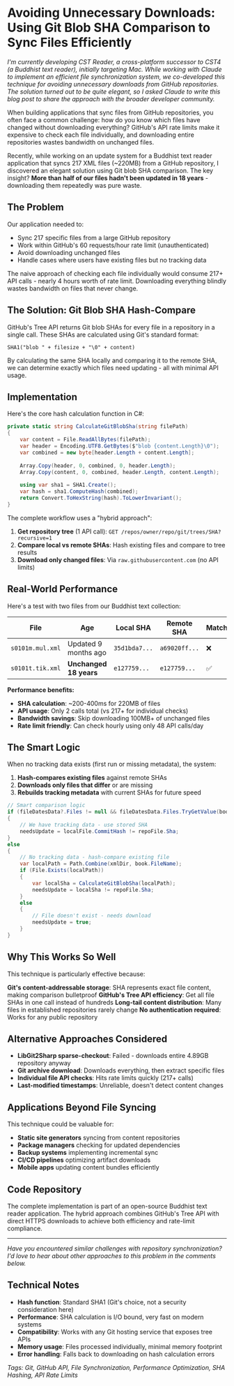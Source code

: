 # Avoiding Unnecessary Downloads: Using Git Blob SHA Comparison to Sync Files Efficiently

*I'm currently developing CST Reader, a cross-platform successor to CST4 (a Buddhist text reader), initially targeting Mac. While working with Claude to implement an efficient file synchronization system, we co-developed this technique for avoiding unnecessary downloads from GitHub repositories. The solution turned out to be quite elegant, so I asked Claude to write this blog post to share the approach with the broader developer community.*

When building applications that sync files from GitHub repositories, you often face a common challenge: how do you know which files have changed without downloading everything? GitHub's API rate limits make it expensive to check each file individually, and downloading entire repositories wastes bandwidth on unchanged files.

Recently, while working on an update system for a Buddhist text reader application that syncs 217 XML files (~220MB) from a GitHub repository, I discovered an elegant solution using Git blob SHA comparison. The key insight? **More than half of our files hadn't been updated in 18 years** - downloading them repeatedly was pure waste.

## The Problem

Our application needed to:
- Sync 217 specific files from a large GitHub repository
- Work within GitHub's 60 requests/hour rate limit (unauthenticated)
- Avoid downloading unchanged files
- Handle cases where users have existing files but no tracking data

The naive approach of checking each file individually would consume 217+ API calls - nearly 4 hours worth of rate limit. Downloading everything blindly wastes bandwidth on files that never change.

## The Solution: Git Blob SHA Hash-Compare

GitHub's Tree API returns Git blob SHAs for every file in a repository in a single call. These SHAs are calculated using Git's standard format:

```
SHA1("blob " + filesize + "\0" + content)
```

By calculating the same SHA locally and comparing it to the remote SHA, we can determine exactly which files need updating - all with minimal API usage.

## Implementation

Here's the core hash calculation function in C#:

```csharp
private static string CalculateGitBlobSha(string filePath)
{
    var content = File.ReadAllBytes(filePath);
    var header = Encoding.UTF8.GetBytes($"blob {content.Length}\0");
    var combined = new byte[header.Length + content.Length];
    
    Array.Copy(header, 0, combined, 0, header.Length);
    Array.Copy(content, 0, combined, header.Length, content.Length);
    
    using var sha1 = SHA1.Create();
    var hash = sha1.ComputeHash(combined);
    return Convert.ToHexString(hash).ToLowerInvariant();
}
```

The complete workflow uses a "hybrid approach":

1. **Get repository tree** (1 API call): `GET /repos/owner/repo/git/trees/SHA?recursive=1`
2. **Compare local vs remote SHAs**: Hash existing files and compare to tree results
3. **Download only changed files**: Via `raw.githubusercontent.com` (no API limits)

## Real-World Performance

Here's a test with two files from our Buddhist text collection:

| File | Age | Local SHA | Remote SHA | Match? | Action |
|------|-----|-----------|------------|---------|---------|
| `s0101m.mul.xml` | Updated 9 months ago | `35d1bda7...` | `a69020ff...` | ❌ | Download |
| `s0101t.tik.xml` | **Unchanged 18 years** | `e127759...` | `e127759...` | ✅ | Skip |

**Performance benefits:**
- **SHA calculation**: ~200-400ms for 220MB of files
- **API usage**: Only 2 calls total (vs 217+ for individual checks)
- **Bandwidth savings**: Skip downloading 100MB+ of unchanged files
- **Rate limit friendly**: Can check hourly using only 48 API calls/day

## The Smart Logic

When no tracking data exists (first run or missing metadata), the system:

1. **Hash-compares existing files** against remote SHAs
2. **Downloads only files that differ** or are missing
3. **Rebuilds tracking metadata** with current SHAs for future speed

```csharp
// Smart comparison logic
if (fileDatesData?.Files != null && fileDatesData.Files.TryGetValue(book.FileName, out var localFile))
{
    // We have tracking data - use stored SHA
    needsUpdate = localFile.CommitHash != repoFile.Sha;
}
else
{
    // No tracking data - hash-compare existing file
    var localPath = Path.Combine(xmlDir, book.FileName);
    if (File.Exists(localPath))
    {
        var localSha = CalculateGitBlobSha(localPath);
        needsUpdate = localSha != repoFile.Sha;
    }
    else
    {
        // File doesn't exist - needs download
        needsUpdate = true;
    }
}
```

## Why This Works So Well

This technique is particularly effective because:

**Git's content-addressable storage**: SHA represents exact file content, making comparison bulletproof
**GitHub's Tree API efficiency**: Get all file SHAs in one call instead of hundreds
**Long-tail content distribution**: Many files in established repositories rarely change
**No authentication required**: Works for any public repository

## Alternative Approaches Considered

- **LibGit2Sharp sparse-checkout**: Failed - downloads entire 4.89GB repository anyway
- **Git archive download**: Downloads everything, then extract specific files
- **Individual file API checks**: Hits rate limits quickly (217+ calls)
- **Last-modified timestamps**: Unreliable, doesn't detect content changes

## Applications Beyond File Syncing

This technique could be valuable for:
- **Static site generators** syncing from content repositories
- **Package managers** checking for updated dependencies
- **Backup systems** implementing incremental sync
- **CI/CD pipelines** optimizing artifact downloads
- **Mobile apps** updating content bundles efficiently

## Code Repository

The complete implementation is part of an open-source Buddhist text reader application. The hybrid approach combines GitHub's Tree API with direct HTTPS downloads to achieve both efficiency and rate-limit compliance.

---

*Have you encountered similar challenges with repository synchronization? I'd love to hear about other approaches to this problem in the comments below.*

## Technical Notes

- **Hash function**: Standard SHA1 (Git's choice, not a security consideration here)
- **Performance**: SHA calculation is I/O bound, very fast on modern systems
- **Compatibility**: Works with any Git hosting service that exposes tree APIs
- **Memory usage**: Files processed individually, minimal memory footprint
- **Error handling**: Falls back to downloading on hash calculation errors

*Tags: Git, GitHub API, File Synchronization, Performance Optimization, SHA Hashing, API Rate Limits*